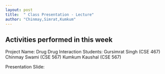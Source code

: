 ```yaml
---
layout: post
title:  " Class Presentation - Lecture"
author: "Chinmay,Simrat,Kumkum"
---
```


## Activities performed in this week
Project Name: Drug Drug Interaction
Students: Gursimrat Singh   (CSE 467)
          Chinmay Swami     (CSE 567)
          Kumkum Kaushal    (CSE 567)

Presentation Slide: 
          


